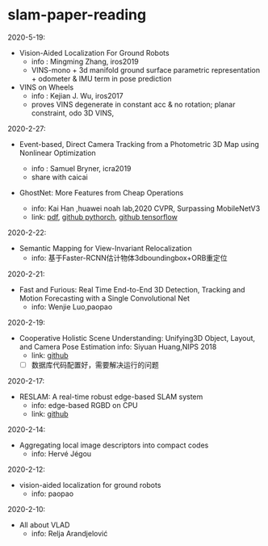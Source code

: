 # slam-paper-reading

2020-5-19:
- Vision-Aided Localization For Ground Robots
   - info : Mingming Zhang, iros2019
   - VINS-mono + 3d manifold ground surface parametric representation + odometer & IMU term in pose prediction
- VINS on Wheels
   - info : Kejian J. Wu, iros2017
   - proves VINS degenerate in constant acc & no rotation; planar constraint, odo 3D VINS,
   
2020-2-27:
- Event-based, Direct Camera Tracking from a Photometric 3D Map using Nonlinear Optimization
   - info : Samuel Bryner, icra2019 
   - share with caicai

- GhostNet: More Features from Cheap Operations
    - info: Kai Han ,huawei noah lab,2020 CVPR, Surpassing MobileNetV3
    - link: [pdf](https://arxiv.org/pdf/1911.11907.pdf), [github pythorch](https://github.com/iamhankai/ghostnet.pytorch), [github tensorflow](https://github.com/huawei-noah/ghostnet)

2020-2-22:

- Semantic Mapping for View-Invariant Relocalization
    - info: 基于Faster-RCNN估计物体3dboundingbox+ORB重定位

2020-2-21:

- Fast and Furious: Real Time End-to-End 3D Detection, Tracking and Motion
Forecasting with a Single Convolutional Net
    - info: Wenjie Luo,paopao

2020-2-19:

- Cooperative Holistic Scene Understanding: Unifying3D Object, Layout, and Camera Pose Estimation
info: Siyuan Huang,NIPS 2018
    - link: [github](https://github.com/thusiyuan/cooperative_scene_parsing)
    - [ ] 数据库代码配置好，需要解决运行的问题

2020-2-17:

- RESLAM: A real-time robust edge-based SLAM system
    - info: edge-based RGBD on CPU
    - link: [github](https://github.com/fabianschenk/RESLAM)

2020-2-14:

- Aggregating local image descriptors into compact codes
    - info: Hervé Jégou

2020-2-12:

- vision-aided localization for ground robots
    - info: paopao

2020-2-10:

- All about VLAD
    - info: Relja Arandjelović





